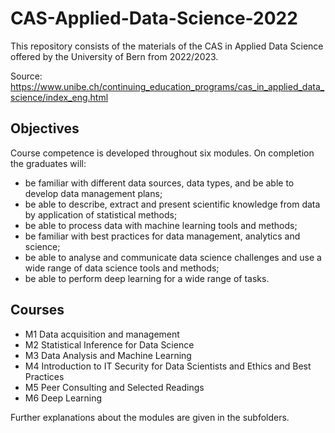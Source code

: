 # CAS-Applied-Data-Science-2022

This repository consists of the materials of the CAS in Applied Data Science offered by the University of Bern from 2022/2023.

Source: https://www.unibe.ch/continuing_education_programs/cas_in_applied_data_science/index_eng.html

## Objectives

Course competence is developed throughout six modules. On completion the graduates will:
- be familiar with different data sources, data types, and be able to develop data management plans;
- be able to describe, extract and present scientific knowledge from data by application of statistical methods;
- be able to process data with machine learning tools and methods;
- be familiar with best practices for data management, analytics and science;
- be able to analyse and communicate data science challenges and use a wide range of data science tools and methods;
- be able to perform deep learning for a wide range of tasks.

## Courses

- M1 Data acquisition and management 
- M2 Statistical Inference for Data Science
- M3 Data Analysis and Machine Learning
- M4 Introduction to IT Security for Data Scientists and Ethics and Best Practices
- M5 Peer Consulting and Selected Readings
- M6 Deep Learning

Further explanations about the modules are given in the subfolders.
